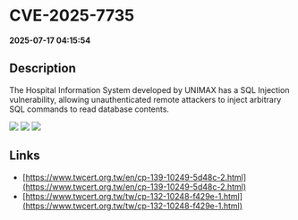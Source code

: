 # CVE-2025-7735

**2025-07-17 04:15:54**

## Description
The Hospital Information System developed by UNIMAX has a SQL Injection vulnerability, allowing unauthenticated remote attackers to inject arbitrary SQL commands to read database contents.

![](https://img.shields.io/static/v1?label=Score&message=8.7&color=red)
![](https://img.shields.io/static/v1?label=Severity&message=HIGH&color=red)
![](https://img.shields.io/static/v1?label=CWE&message=SQL&color=green)

## Links
- [https://www.twcert.org.tw/en/cp-139-10249-5d48c-2.html](https://www.twcert.org.tw/en/cp-139-10249-5d48c-2.html)
- [https://www.twcert.org.tw/tw/cp-132-10248-f429e-1.html](https://www.twcert.org.tw/tw/cp-132-10248-f429e-1.html)
